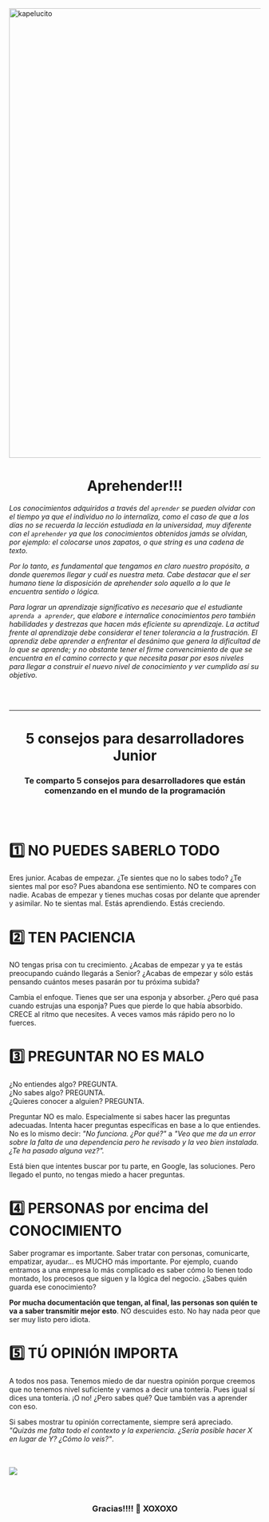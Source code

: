 <img align='center' src="https://github.com/Kapelu/Apuntes-Personales/blob/main/03%20-%20JavaScript/JavaScript%20-%20Kapelu/scr/code.png" min-width="200px" max-width="200px" width="900px" alt="kapelucito">
<h1 align="center">Aprehender!!!</h1>

*Los conocimientos adquiridos a través del `aprender` se pueden olvidar con el tiempo ya que el individuo no lo internaliza, como el caso de que a los días no se recuerda la lección estudiada en la universidad, muy diferente con el `aprehender` ya que los conocimientos obtenidos jamás se olvidan, por ejemplo: el colocarse unos zapatos, o que string es una cadena de texto.*

*Por lo tanto, es fundamental que tengamos en claro nuestro propósito, a donde queremos llegar y cuál es nuestra meta. Cabe destacar que el ser humano tiene la disposición de aprehender solo aquello a lo que le encuentra sentido o lógica.*

*Para lograr un aprendizaje significativo es necesario que el estudiante `aprenda a aprender`, que elabore e internalice conocimientos pero también habilidades y destrezas que hacen más eficiente su aprendizaje. La actitud frente al aprendizaje debe considerar el tener tolerancia a la frustración. El aprendiz debe aprender a enfrentar el desánimo que genera la dificultad de lo que se aprende; y no obstante tener el firme convencimiento de que se encuentra en el camino correcto y que necesita pasar por esos niveles para llegar a construir el nuevo nivel de conocimiento y ver cumplido así su objetivo.*

<br>
<br>


----
<h1 align="center">5 consejos para desarrolladores Junior</h1> 
<h3 align="center">Te comparto 5 consejos para desarrolladores que están comenzando en el mundo de la programación</h3>

<br>
<br>

# 1️⃣ NO PUEDES SABERLO TODO

Eres junior. Acabas de empezar. ¿Te sientes que no lo sabes todo? ¿Te sientes mal por eso? Pues abandona ese sentimiento. NO te compares con nadie. Acabas de empezar y tienes muchas cosas por delante que aprender y asimilar. No te sientas mal. Estás aprendiendo. Estás creciendo.

# 2️⃣ TEN PACIENCIA

NO tengas prisa con tu crecimiento. ¿Acabas de empezar y ya te estás preocupando cuándo llegarás a Senior? ¿Acabas de empezar y sólo estás pensando cuántos meses pasarán por tu próxima subida?

Cambia el enfoque. Tienes que ser una esponja y absorber. ¿Pero qué pasa cuando estrujas una esponja? Pues que pierde lo que había absorbido. CRECE al ritmo que necesites. A veces vamos más rápido pero no lo fuerces.

# 3️⃣ PREGUNTAR NO ES MALO

¿No entiendes algo? PREGUNTA.<br>
¿No sabes algo? PREGUNTA.<br>
¿Quieres conocer a alguien? PREGUNTA.

Preguntar NO es malo. Especialmente si sabes hacer las preguntas adecuadas. Intenta hacer preguntas específicas en base a lo que entiendes. No es lo mismo decir: *"No funciona. ¿Por qué?"* a *"Veo que me da un error sobre la falta de una dependencia pero he revisado y la veo bien instalada. ¿Te ha pasado alguna vez?".*

Está bien que intentes buscar por tu parte, en Google, las soluciones. Pero llegado el punto, no tengas miedo a hacer preguntas.

# 4️⃣ PERSONAS por encima del CONOCIMIENTO

Saber programar es importante. Saber tratar con personas, comunicarte, empatizar, ayudar... es MUCHO más importante. Por ejemplo, cuando entramos a una empresa lo más complicado es saber cómo lo tienen todo montado, los procesos que siguen y la lógica del negocio. ¿Sabes quién guarda ese conocimiento?

**Por mucha documentación que tengan, al final, las personas son quién te va a saber transmitir mejor esto**. NO descuides esto. No hay nada peor que ser muy listo pero idiota.

# 5️⃣ TÚ OPINIÓN IMPORTA

A todos nos pasa. Tenemos miedo de dar nuestra opinión porque creemos que no tenemos nivel suficiente y vamos a decir una tontería. Pues igual sí dices una tontería. ¡O no! ¿Pero sabes qué? Que también vas a aprender con eso.

Si sabes mostrar tu opinión correctamente, siempre será apreciado. *"Quizás me falta todo el contexto y la experiencia. ¿Sería posible hacer X en lugar de Y? ¿Cómo lo veis?"*.

<br>  
<br> 
<img src="https://github.com/Kapelu/Apuntes-Personales/blob/main/03%20-%20JavaScript/JavaScript%20-%20Kapelu/scr/frasePele.jpg"/>
<br> 
<br> 



<br> 
<h3 align="center">Gracias!!!!  🌹   XOXOXO</h3>
<p align="center">
